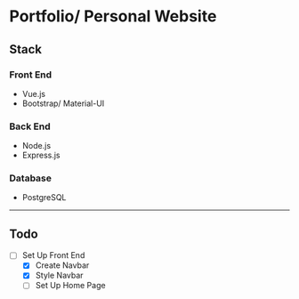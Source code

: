 # Portfolio/ Personal Website

## Stack

### Front End

- Vue.js
- Bootstrap/ Material-UI

### Back End

- Node.js
- Express.js

### Database

- PostgreSQL

---

## Todo

- [ ] Set Up Front End
  - [x] Create Navbar
  - [x] Style Navbar
  - [ ] Set Up Home Page
